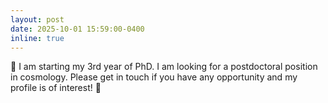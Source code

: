 ```yaml
---
layout: post
date: 2025-10-01 15:59:00-0400
inline: true
---
```


:loudspeaker: I am starting my 3rd year of PhD. I am looking for a postdoctoral position in cosmology. Please get in touch if you have any opportunity and my profile is of interest! :wave:
